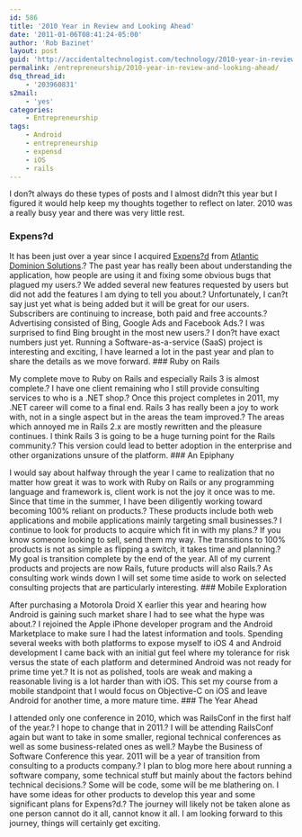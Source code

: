 ```yaml
---
id: 586
title: '2010 Year in Review and Looking Ahead'
date: '2011-01-06T08:41:24-05:00'
author: 'Rob Bazinet'
layout: post
guid: 'http://accidentaltechnologist.com/technology/2010-year-in-review-and-looking-ahead/'
permalink: /entrepreneurship/2010-year-in-review-and-looking-ahead/
dsq_thread_id:
    - '203960831'
s2mail:
    - 'yes'
categories:
    - Entrepreneurship
tags:
    - Android
    - entrepreneurship
    - expensd
    - iOS
    - rails
---
```


I don?t always do these types of posts and I almost didn?t this year but I figured it would help keep my thoughts together to reflect on later. 2010 was a really busy year and there was very little rest.

### Expens?d

 It has been just over a year since I acquired [Expens?d](http://expensd.com) from [Atlantic Dominion Solutions](http://blog.adsdevshop.com/2010/01/21/atlantic-dominion-solutions-sells-expensd-to-still-river-software/).? The past year has really been about understanding the application, how people are using it and fixing some obvious bugs that plagued my users.? We added several new features requested by users but did not add the features I am dying to tell you about.? Unfortunately, I can?t say just yet what is being added but it will be great for our users. Subscribers are continuing to increase, both paid and free accounts.? Advertising consisted of Bing, Google Ads and Facebook Ads.? I was surprised to find Bing brought in the most new users.? I don?t have exact numbers just yet. Running a Software-as-a-service (SaaS) project is interesting and exciting, I have learned a lot in the past year and plan to share the details as we move forward. ### Ruby on Rails

 My complete move to Ruby on Rails and especially Rails 3 is almost complete.? I have one client remaining who I still provide consulting services to who is a .NET shop.? Once this project completes in 2011, my .NET career will come to a final end. Rails 3 has really been a joy to work with, not in a single aspect but in the areas the team improved.? The areas which annoyed me in Rails 2.x are mostly rewritten and the pleasure continues. I think Rails 3 is going to be a huge turning point for the Rails community.? This version could lead to better adoption in the enterprise and other organizations unsure of the platform. ### An Epiphany

 I would say about halfway through the year I came to realization that no matter how great it was to work with Ruby on Rails or any programming language and framework is, client work is not the joy it once was to me. Since that time in the summer, I have been diligently working toward becoming 100% reliant on products.? These products include both web applications and mobile applications mainly targeting small businesses.? I continue to look for products to acquire which fit in with my plans.? If you know someone looking to sell, send them my way. The transitions to 100% products is not as simple as flipping a switch, it takes time and planning.? My goal is transition complete by the end of the year. All of my current products and projects are now Rails, future products will also Rails.? As consulting work winds down I will set some time aside to work on selected consulting projects that are particularly interesting. ### Mobile Exploration

 After purchasing a Motorola Droid X earlier this year and hearing how Android is gaining such market share I had to see what the hype was about.? I rejoined the Apple iPhone developer program and the Android Marketplace to make sure I had the latest information and tools. Spending several weeks with both platforms to expose myself to iOS 4 and Android development I came back with an initial gut feel where my tolerance for risk versus the state of each platform and determined Android was not ready for prime time yet.? It is not as polished, tools are weak and making a reasonable living is a lot harder than with iOS. This set my course from a mobile standpoint that I would focus on Objective-C on iOS and leave Android for another time, a more mature time. ### The Year Ahead

 I attended only one conference in 2010, which was RailsConf in the first half of the year.? I hope to change that in 2011.? I will be attending RailsConf again but want to take in some smaller, regional technical conferences as well as some business-related ones as well.? Maybe the Business of Software Conference this year. 2011 will be a year of transition from consulting to a products company.? I plan to blog more here about running a software company, some technical stuff but mainly about the factors behind technical decisions.? Some will be code, some will be me blathering on. I have some ideas for other products to develop this year and some significant plans for Expens?d.? The journey will likely not be taken alone as one person cannot do it all, cannot know it all. I am looking forward to this journey, things will certainly get exciting.
